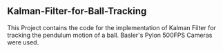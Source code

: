 ## Kalman-Filter-for-Ball-Tracking 
This Project contains the code for the implementation of Kalman Filter for tracking the pendulum motion of a ball.
Basler's Pylon 500FPS Cameras were used.


